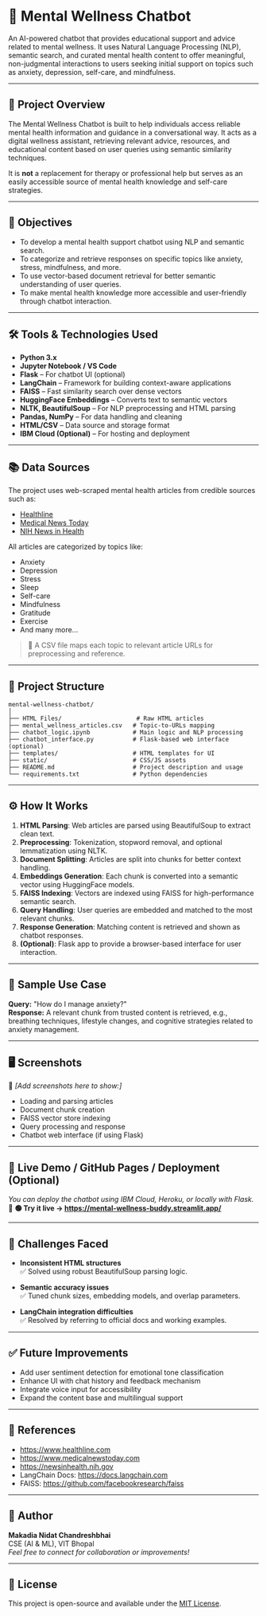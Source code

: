
# 🧠 Mental Wellness Chatbot

An AI-powered chatbot that provides educational support and advice related to mental wellness. It uses Natural Language Processing (NLP), semantic search, and curated mental health content to offer meaningful, non-judgmental interactions to users seeking initial support on topics such as anxiety, depression, self-care, and mindfulness.

---

## 📌 Project Overview

The Mental Wellness Chatbot is built to help individuals access reliable mental health information and guidance in a conversational way. It acts as a digital wellness assistant, retrieving relevant advice, resources, and educational content based on user queries using semantic similarity techniques.

It is **not** a replacement for therapy or professional help but serves as an easily accessible source of mental health knowledge and self-care strategies.

---

## 🎯 Objectives

- To develop a mental health support chatbot using NLP and semantic search.
- To categorize and retrieve responses on specific topics like anxiety, stress, mindfulness, and more.
- To use vector-based document retrieval for better semantic understanding of user queries.
- To make mental health knowledge more accessible and user-friendly through chatbot interaction.

---

## 🛠️ Tools & Technologies Used

- **Python 3.x**
- **Jupyter Notebook / VS Code**
- **Flask** – For chatbot UI (optional)
- **LangChain** – Framework for building context-aware applications
- **FAISS** – Fast similarity search over dense vectors
- **HuggingFace Embeddings** – Converts text to semantic vectors
- **NLTK, BeautifulSoup** – For NLP preprocessing and HTML parsing
- **Pandas, NumPy** – For data handling and cleaning
- **HTML/CSV** – Data source and storage format
- **IBM Cloud (Optional)** – For hosting and deployment

---

## 📚 Data Sources

The project uses web-scraped mental health articles from credible sources such as:
- [Healthline](https://www.healthline.com)
- [Medical News Today](https://www.medicalnewstoday.com)
- [NIH News in Health](https://newsinhealth.nih.gov)

All articles are categorized by topics like:
- Anxiety
- Depression
- Stress
- Sleep
- Self-care
- Mindfulness
- Gratitude
- Exercise
- And many more...

> 📝 A CSV file maps each topic to relevant article URLs for preprocessing and reference.

---

## 🧩 Project Structure

```
mental-wellness-chatbot/
│
├── HTML Files/                     # Raw HTML articles
├── mental_wellness_articles.csv   # Topic-to-URLs mapping
├── chatbot_logic.ipynb            # Main logic and NLP processing
├── chatbot_interface.py           # Flask-based web interface (optional)
├── templates/                     # HTML templates for UI
├── static/                        # CSS/JS assets
├── README.md                      # Project description and usage
└── requirements.txt               # Python dependencies
```

---

## ⚙️ How It Works

1. **HTML Parsing**: Web articles are parsed using BeautifulSoup to extract clean text.
2. **Preprocessing**: Tokenization, stopword removal, and optional lemmatization using NLTK.
3. **Document Splitting**: Articles are split into chunks for better context handling.
4. **Embeddings Generation**: Each chunk is converted into a semantic vector using HuggingFace models.
5. **FAISS Indexing**: Vectors are indexed using FAISS for high-performance semantic search.
6. **Query Handling**: User queries are embedded and matched to the most relevant chunks.
7. **Response Generation**: Matching content is retrieved and shown as chatbot responses.
8. **(Optional)**: Flask app to provide a browser-based interface for user interaction.

---

## 💬 Sample Use Case

**Query:** "How do I manage anxiety?"  
**Response:** A relevant chunk from trusted content is retrieved, e.g., breathing techniques, lifestyle changes, and cognitive strategies related to anxiety management.

---

## 🖥️ Screenshots

📌 *[Add screenshots here to show:]*  
- Loading and parsing articles  
- Document chunk creation  
- FAISS vector store indexing  
- Query processing and response  
- Chatbot web interface (if using Flask)

---

## 🔗 Live Demo / GitHub Pages / Deployment (Optional)

*You can deploy the chatbot using IBM Cloud, Heroku, or locally with Flask.*  
🔗 **🟢 Try it live → https://mental-wellness-buddy.streamlit.app/**

---

## 🧪 Challenges Faced

- **Inconsistent HTML structures**  
  ✅ Solved using robust BeautifulSoup parsing logic.

- **Semantic accuracy issues**  
  ✅ Tuned chunk sizes, embedding models, and overlap parameters.

- **LangChain integration difficulties**  
  ✅ Resolved by referring to official docs and working examples.

---

## ✅ Future Improvements

- Add user sentiment detection for emotional tone classification  
- Enhance UI with chat history and feedback mechanism  
- Integrate voice input for accessibility  
- Expand the content base and multilingual support  

---

## 📎 References

- https://www.healthline.com  
- https://www.medicalnewstoday.com  
- https://newsinhealth.nih.gov  
- LangChain Docs: https://docs.langchain.com  
- FAISS: https://github.com/facebookresearch/faiss

---

## 👤 Author

**Makadia Nidat Chandreshbhai**  
CSE (AI & ML), VIT Bhopal  
*Feel free to connect for collaboration or improvements!*

---

## 📄 License

This project is open-source and available under the [MIT License](LICENSE).

